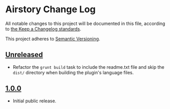 # Airstory Change Log

All notable changes to this project will be documented in this file, according to [the Keep a Changelog standards](http://keepachangelog.com/).

This project adheres to [Semantic Versioning](http://semver.org/).


## [Unreleased]

* Refactor the `grunt build` task to include the readme.txt file and skip the `dist/` directory when building the plugin's language files.


## [1.0.0]

* Initial public release.


[Unreleased]: https://github.com/liquidweb/airstory-wp/compare/master...develop
[1.0.0]: https://github.com/liquidweb/airstory-wp/releases/tag/v1.0.0
